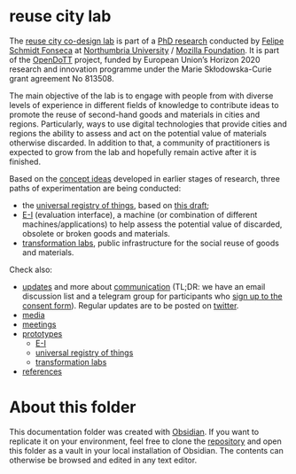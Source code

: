 # reuse city lab

The [reuse city co-design lab](https://make.reuse.city) is part of a [PhD research](https://is.efeefe.me/opendott) conducted by [Felipe Schmidt Fonseca](https://is.efeefe.me/) at [Northumbria University](https://northumbria.ac.uk) / [Mozilla Foundation](https://foundation.mozilla.org). It is part of the [OpenDoTT](https://opendott.org) project, funded by European Union’s Horizon 2020 research and innovation programme under the Marie Skłodowska-Curie grant agreement No 813508.

The main objective of the lab is to engage with people from with diverse levels of experience in different fields of knowledge to contribute ideas to promote the reuse of second-hand goods and materials in cities and regions. Particularly, ways to use digital technologies that provide cities and regions the ability to assess and act on the potential value of materials otherwise discarded. In addition to that, a community of practitioners is expected to grow from the lab and hopefully remain active after it is finished.

Based on the [concept ideas](https://is.efeefe.me/concepts) developed in earlier stages of research, three paths of experimentation are being conducted:

- the [universal registry of things](prototypes/universal-registry/README.md), based on [this draft](https://is.efeefe.me/concepts/universal-registry-things);
- [E-I](prototypes/e-i/README.md) (evaluation interface), a machine (or combination of different machines/applications) to help assess the potential value of discarded, obsolete or broken goods and materials.
- [transformation labs](prototypes/transformation-labs/README.md), public infrastructure for the social reuse of goods and materials.

Check also:

- [updates](communication/updates/README.md) and more about [communication](communication/README.md) (TL;DR: we have an email discussion list and a telegram group for participants who [sign up to the consent form](https://make.reuse.city)). Regular updates are to be posted on [twitter](https://twitter.com/reuse_city).
- [media](media/README.md)
- [meetings](meetings/README.md)
- [prototypes](prototypes/README.md)
	- [E-I](prototypes/e-i/README.md)
	- [universal registry of things](prototypes/universal-registry/README.md)
	- [transformation labs](prototypes/transformation-labs/README.md)
- [references](references/README.md)

# About this folder

This documentation folder was created with [Obsidian](https://obsidian.md/). If you want to replicate it on your environment, feel free to clone the [repository](https://github.com/reuse-city/lab/) and open this folder as a vault in your local installation of Obsidian. The contents can otherwise be browsed and edited in any text editor.
